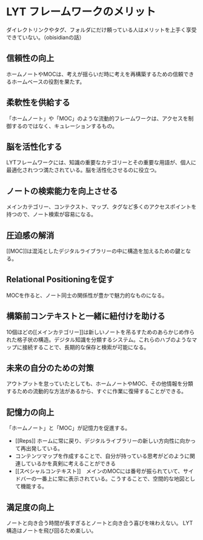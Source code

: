 # LYT フレームワークのメリット

ダイレクトリンクやタグ、フォルダにだけ頼っている人はメリットを上手く享受できていない。（obisidianの話）

## 信頼性の向上

ホームノートやMOCは、考えが揺らいだ時に考えを再構築するための信頼できるホームベースの役割を果たす。

## 柔軟性を供給する
「ホームノート」や「MOC」のような流動的フレームワークは、アクセスを制御するのではなく、キュレーションするもの。

## 脳を活性化する
LYTフレームワークには、知識の重要なカテゴリーとその重要な用語が、個人に最適化されつつ満たされている。脳を活性化させるのに役立つ。

## ノートの検索能力を向上させる
メインカテゴリー、コンテクスト、マップ、タグなど多くのアクセスポイントを持つので、ノート検索が容易になる。

## 圧迫感の解消
[[MOC]]は混沌としたデジタルライブラリーの中に構造を加えるための鍵となる。

## Relational Positioningを促す
MOCを作ると、ノート同士の関係性が豊かで魅力的なものになる。

## 構築前コンテキストと一緒に紐付けを助ける
10個ほどの[[メインカテゴリー]]は新しいノートを吊るすためのあらかじめ作られた格子状の構造。デジタル知識を分類するシステム。これらのハブのようなマップに接続することで、長期的な保存と検索が可能になる。

## 未来の自分のための対策
アウトプットを怠っていたとしても、ホームノートやMOC、その他情報を分類するための流動的な方法があるから、すぐに作業に復帰することができる。

## 記憶力の向上
「ホームノート」と「MOC」が記憶力を促進する。
- [[Reps]] ホームに常に戻り、デジタルライブラリーの新しい方向性に向かって再出発している。
- コンテンツマップを作成することで、自分が持っている思考がどのように関連しているかを真剣に考えることができる
- [[スペシャルコンテキスト]]　メインのMOCには番号が振られていて、サイドバーの一番上に常に表示されている。こうすることで、空間的な地図として機能する。

## 満足度の向上
ノートと向き合う時間が長すぎるとノートと向き合う喜びを味わえない。
LYT構造はノートを飛び回るため楽しい。